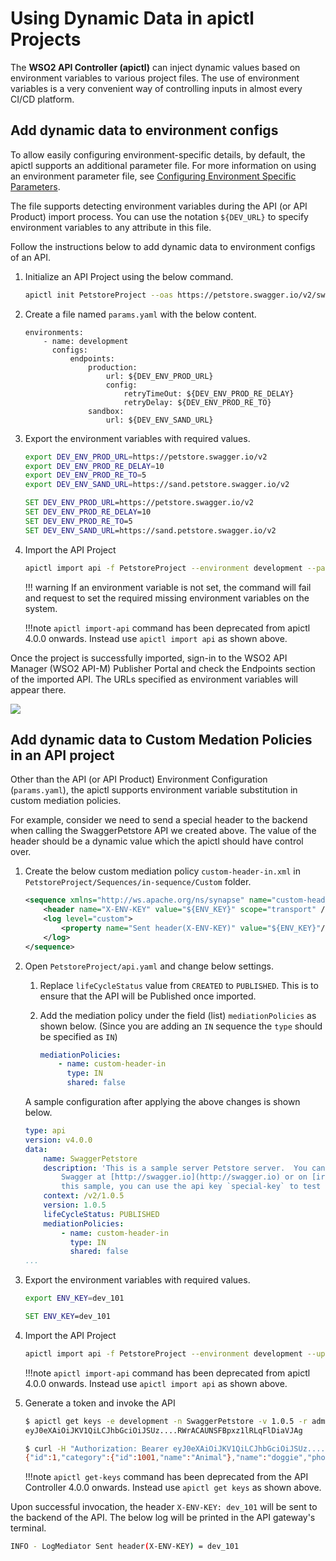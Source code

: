 #  Using Dynamic Data in apictl Projects

The **WSO2 API Controller (apictl)** can inject dynamic values based on environment variables to various project files. The use of environment variables is a very convenient way of controlling inputs in almost every CI/CD platform.

## Add dynamic data to environment configs

To allow easily configuring environment-specific details, by default, the apictl supports an additional parameter file. For more information on using an environment parameter file, see [Configuring Environment Specific Parameters]({{base_path}}/install-and-setup/setup/api-controller/advanced-topics/configuring-environment-specific-parameters). 

The file supports detecting environment variables during the API (or API Product) import process. You can use the notation `${DEV_URL}` to specify environment variables to any attribute in this file. 

Follow the instructions below to add dynamic data to environment configs of an API.

1. Initialize an API Project using the below command.

    ```bash
    apictl init PetstoreProject --oas https://petstore.swagger.io/v2/swagger.json
    ```

2.  Create a file named `params.yaml` with the below content.

    ```
    environments:
        - name: development
          configs:
              endpoints:
                  production:
                      url: ${DEV_ENV_PROD_URL}
                      config:
                          retryTimeOut: ${DEV_ENV_PROD_RE_DELAY}
                          retryDelay: ${DEV_ENV_PROD_RE_TO}
                  sandbox:
                      url: ${DEV_ENV_SAND_URL}
    ```

3.  Export the environment variables with required values.

    ```bash tab="Linux/Mac"
    export DEV_ENV_PROD_URL=https://petstore.swagger.io/v2
    export DEV_ENV_PROD_RE_DELAY=10
    export DEV_ENV_PROD_RE_TO=5
    export DEV_ENV_SAND_URL=https://sand.petstore.swagger.io/v2
    ```

    ```bat tab="Windows"
    SET DEV_ENV_PROD_URL=https://petstore.swagger.io/v2
    SET DEV_ENV_PROD_RE_DELAY=10
    SET DEV_ENV_PROD_RE_TO=5
    SET DEV_ENV_SAND_URL=https://sand.petstore.swagger.io/v2
    ```  

4.  Import the API Project

    ```bash
    apictl import api -f PetstoreProject --environment development --params params.yaml
    ```

    !!! warning
        If an environment variable is not set, the command will fail and request to set the required missing environment variables on the system. 

    !!!note
        `apictl import-api` command has been deprecated from apictl 4.0.0 onwards. Instead use `apictl import api` as shown above.

Once the project is successfully imported, sign-in to the WSO2 API Manager (WSO2 API-M) Publisher Portal and check the Endpoints section of the imported API. The URLs specified as environment variables will appear there.

[![]({{base_path}}/assets/img/learn/api-controller/advanced-topics/dynamic-data-env-config-api-endpoints.png)]({{base_path}}/assets/img/learn/api-controller/advanced-topics/dynamic-data-env-config-api-endpoints.png) 

## Add dynamic data to Custom Medation Policies in an API project

Other than the API (or API Product) Environment Configuration (`params.yaml`), the apictl supports environment variable substitution in custom mediation policies.

For example, consider we need to send a special header to the backend when calling the SwaggerPetstore API we created above. The value of the header should be a dynamic value which the apictl should have control over.

1. Create the below custom mediation policy `custom-header-in.xml` in `PetstoreProject/Sequences/in-sequence/Custom` folder.

    ```xml
    <sequence xmlns="http://ws.apache.org/ns/synapse" name="custom-header-in">
        <header name="X-ENV-KEY" value="${ENV_KEY}" scope="transport" />
        <log level="custom">
            <property name="Sent header(X-ENV-KEY)" value="${ENV_KEY}"/>
        </log>
    </sequence>
    ```

2. Open `PetstoreProject/api.yaml` and change below settings.

    1. Replace `lifeCycleStatus` value from `CREATED` to `PUBLISHED`. This is to ensure that the API will be Published once imported.
    2. Add the mediation policy under the field (list) `mediationPolicies` as shown below. (Since you are adding an `IN` sequence the `type` should be specified as `IN`)

       ```yaml
       mediationPolicies:
           - name: custom-header-in
             type: IN
             shared: false
       ```

    A sample configuration after applying the above changes is shown below.

    ```yaml
    type: api
    version: v4.0.0
    data:
        name: SwaggerPetstore
        description: 'This is a sample server Petstore server.  You can find out more about
            Swagger at [http://swagger.io](http://swagger.io) or on [irc.freenode.net, #swagger](http://swagger.io/irc/).  For
            this sample, you can use the api key `special-key` to test the authorization filters.'
        context: /v2/1.0.5
        version: 1.0.5
        lifeCycleStatus: PUBLISHED
        mediationPolicies:
            - name: custom-header-in
              type: IN
              shared: false
    ...
    ```

3. Export the environment variables with required values.

    ```bash tab="Linux/Mac"
    export ENV_KEY=dev_101
    ```

    ```bat tab="Windows"
    SET ENV_KEY=dev_101
    ```

4. Import the API Project

    ```bash
    apictl import api -f PetstoreProject --environment development --update
    ```

    !!!note
        `apictl import-api` command has been deprecated from apictl 4.0.0 onwards. Instead use `apictl import api` as shown above.
        
5. Generate a token and invoke the API

    ```bash
    $ apictl get keys -e development -n SwaggerPetstore -v 1.0.5 -r admin
    eyJ0eXAiOiJKV1QiLCJhbGciOiJSUz....RWrACAUNSFBpxz1lRLqFlDiaVJAg

    $ curl -H "Authorization: Bearer eyJ0eXAiOiJKV1QiLCJhbGciOiJSUz....RWrACAUNSFBpxz1lRLqFlDiaVJAg" https://localhost:8243/v2/1.0.5/pet/1 -k
    {"id":1,"category":{"id":1001,"name":"Animal"},"name":"doggie","photoUrls":["img/test/dog.jpeg","img/test/dog1.jpeg"],"tags":[{"id":2001,"name":"Pet"},{"id":2002,"name":"Animal"}],"status":"available"}
    ```

    !!!note
        `apictl get-keys` command has been deprecated from the API Controller 4.0.0 onwards. Instead use `apictl get keys` as shown above.

Upon successful invocation, the header `X-ENV-KEY: dev_101` will be sent to the backend of the API. The below log will be printed in the API gateway's terminal.

```bash
INFO - LogMediator Sent header(X-ENV-KEY) = dev_101
```
